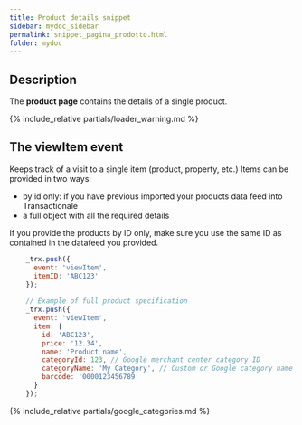 ```yaml
---
title: Product details snippet
sidebar: mydoc_sidebar
permalink: snippet_pagina_prodotto.html
folder: mydoc
---
```


## Description
The **product page** contains the details of a single product.

{% include_relative partials/loader_warning.md %}

## The viewItem event
Keeps track of a visit to a single item (product, property, etc.)
Items can be provided in two ways:
 - by id only: if you have previous imported your products data feed into Transactionale
 - a full object with all the required details

If you provide the products by ID only, make sure you use the same ID as contained in the datafeed you provided.

```js
    _trx.push({
      event: 'viewItem',
      itemID: 'ABC123'
    });
    
    // Example of full product specification
    _trx.push({
      event: 'viewItem',
      item: {
        id: 'ABC123', 
        price: '12.34', 
        name: 'Product name', 
        categoryId: 123, // Google merchant center category ID 
        categoryName: 'My Category', // Custom or Google category name
        barcode: '0000123456789'
      }
    });
```

{% include_relative partials/google_categories.md %}